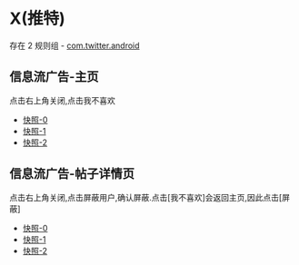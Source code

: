 # X(推特)

存在 2 规则组 - [com.twitter.android](/src/apps/com.twitter.android.ts)

## 信息流广告-主页

点击右上角关闭,点击我不喜欢

- [快照-0](https://gkd-kit.songe.li/import/12798795)
- [快照-1](https://gkd-kit.gitee.io/import/12813235)
- [快照-2](https://gkd-kit.songe.li/import/12798810)

## 信息流广告-帖子详情页

点击右上角关闭,点击屏蔽用户,确认屏蔽.点击[我不喜欢]会返回主页,因此点击[屏蔽]

- [快照-0](https://gkd-kit.songe.li/import/12825969)
- [快照-1](https://gkd-kit.gitee.io/import/12828815)
- [快照-2](https://gkd-kit.gitee.io/import/12828832)
